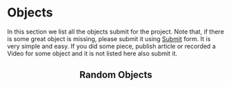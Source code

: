 # Objects

In this section we list all the objects submit for the project. Note that, if there is some great object is missing, please submit it using [Submit](submit.md) form. It is very simple and easy. If you did some piece, publish article or recorded a Video for some object and it is not listed here also submit it. 

<h2 align="center"><b>Random Objects</b></h2>

<div class="grid cards ">
    <ul id="random-objects"></ul>
</div>


<script>
function shuffleArray(array) {
    for (let i = array.length - 1; i > 0; i--) {
        const j = Math.floor(Math.random() * (i + 1));
        [array[i], array[j]] = [array[j], array[i]]; // troca
    }
    return array;
}

async function addObjects() {
    const url = new URL('../all_objects.json', window.location.href);
    const response = await fetch(url);
    if (!response.ok) throw new Error("Failed to load JSON");

    const categories = await response.json(); 
    const randomObjects = document.getElementById("random-objects");
    const randomVideos = document.getElementById("random-videos");
    const randomArticles = document.getElementById("random-article");

    // Shuffle and pick 6
    const selected = shuffleArray([...categories]).slice(0, 4);

    let videos = []
    let articles = []

    for (const item of selected) {
        const li = document.createElement("li");

        // Span with twemoji class
        const span = document.createElement("span");
        span.classList.add("twemoji");

        // Fetch individual object JSON
        const objurl = new URL(`../objects/${item}.json`, window.location.href);
        const objjson = await fetch(objurl);
        if (!objjson.ok) throw new Error("Failed to load JSON for " + item);
        const objresult = await objjson.json();
        let description = objresult["description"];
        let firstSentence = description.split(". ")[0];

        // Create link
        const a = document.createElement("a");
        const objmdurl = new URL(`${item}`, window.location.href);
        a.href = objmdurl;
        a.innerHTML = `<strong><code>${item}</code></strong>`;

        span.appendChild(a);

        let html = firstSentence.replace(/`([^`]+)`/g, "<code>$1</code>");
        html = html.replace(/\*\*([^*]+)\*\*/g, "<b>$1</b>");

        const p = document.createElement("p");
        p.innerHTML = `${html}.`
        li.appendChild(span);
        li.appendChild(p);

        randomObjects.appendChild(li);
    }
}

addObjects();

</script>

